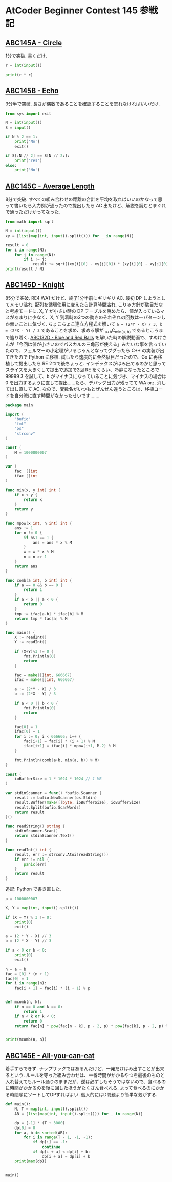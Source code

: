 # AtCoder Beginner Contest 145 参戦記

## [ABC145A - Circle](https://atcoder.jp/contests/abc145/tasks/abc145_a)

1分で突破. 書くだけ.

```python
r = int(input())

print(r * r)
```

## [ABC145B - Echo](https://atcoder.jp/contests/abc145/tasks/abc145_b)

3分半で突破. 長さが偶数であることを確認することを忘れなければいいだけ.

```python
from sys import exit

N = int(input())
S = input()

if N % 2 == 1:
    print('No')
    exit()

if S[:N // 2] == S[N // 2:]:
    print('Yes')
else:
    print('No')
```

## [ABC145C - Average Length](https://atcoder.jp/contests/abc145/tasks/abc145_c)

8分で突破. すべての組み合わせの距離の合計を平均を取ればいいのかなって思って書いたら入力例が通ったので提出したら AC 出たけど、解説を読むとまぐれで通っただけかってなった.

```python
from math import sqrt

N = int(input())
xy = [list(map(int, input().split())) for _ in range(N)]

result = 0
for i in range(N):
    for j in range(N):
        if i != j:
            result += sqrt((xy[i][0] - xy[j][0]) * (xy[i][0] - xy[j][0]) + (xy[i][1] - xy[j][1]) * (xy[i][1] - xy[j][1]))
print(result / N)
```

## [ABC145D - Knight](https://atcoder.jp/contests/abc145/tasks/abc145_d)

85分で突破. RE4 WA1 だけど、終了1分半前にギリギリ AC. 最初 DP しようとしてメモリ溢れ. 配列を循環使用に変えたら計算時間溢れ. こりゃ方針が駄目だなと考慮モードに. X, Y が小さい時の DP テーブルを眺めたら、値が入っているマスがあまりに少なく、X, Y 到着時の2つの動きのそれぞれの回数は一パターンしか無いことに気づく. ちょこちょこ連立方程式を解いて `a = (2*Y - X) / 3, b = (2*X - Y) / 3` であることを求め、求める解が <sub>a+b</sub>C<sub>min(a, b)</sub> であるところまで辿り着く. [ABC132D - Blue and Red Balls](https://atcoder.jp/contests/abc132/tasks/abc132_d) を解いた時の解説動画で、すぬけさんが「今回は値が小さいのでパスカルの三角形が使える」みたいな事を言っていたので、フェルマーの小定理がいるじゃんとなってググったら C++ の実装が出てきたので Python に移植. 試したら速度的に全然駄目だったので、Go に再移植して提出したら RE 2つで後ちょっと. インデックスがはみ出てるのかと思ってスライスを大きくして提出で追加で2回 RE をくらい、冷静になったところで 99999 3 を試して、b がマイナスになっていることに気づき、マイナスの場合は 0 を出力するように直して提出……たら、デバッグ出力が残ってて WA orz. 消して出し直して AC. なので、変数名がいつもとぜんぜん違うところは、移植コードを自分流に直す時間がなかったせいです…….

```go
package main

import (
	"bufio"
	"fmt"
	"os"
	"strconv"
)

const (
	M = 1000000007
)

var (
	fac  []int
	ifac []int
)

func min(x, y int) int {
	if x < y {
		return x
	}
	return y
}

func mpow(x int, n int) int {
	ans := 1
	for n != 0 {
		if n&1 == 1 {
			ans = ans * x % M
		}
		x = x * x % M
		n = n >> 1
	}
	return ans
}

func comb(a int, b int) int {
	if a == 0 && b == 0 {
		return 1
	}
	if a < b || a < 0 {
		return 0
	}
	tmp := ifac[a-b] * ifac[b] % M
	return tmp * fac[a] % M
}

func main() {
	X := readInt()
	Y := readInt()

	if (X+Y)%3 != 0 {
		fmt.Println(0)
		return
	}

	fac = make([]int, 666667)
	ifac = make([]int, 666667)

	a := (2*Y - X) / 3
	b := (2*X - Y) / 3

	if a < 0 || b < 0 {
		fmt.Println(0)
		return
	}

	fac[0] = 1
	ifac[0] = 1
	for i := 0; i < 666666; i++ {
		fac[i+1] = fac[i] * (i + 1) % M
		ifac[i+1] = ifac[i] * mpow(i+1, M-2) % M
	}

	fmt.Println(comb(a+b, min(a, b)) % M)
}

const (
	ioBufferSize = 1 * 1024 * 1024 // 1 MB
)

var stdinScanner = func() *bufio.Scanner {
	result := bufio.NewScanner(os.Stdin)
	result.Buffer(make([]byte, ioBufferSize), ioBufferSize)
	result.Split(bufio.ScanWords)
	return result
}()

func readString() string {
	stdinScanner.Scan()
	return stdinScanner.Text()
}

func readInt() int {
	result, err := strconv.Atoi(readString())
	if err != nil {
		panic(err)
	}
	return result
}
```

追記: Python で書き直した.

```python
p = 1000000007

X, Y = map(int, input().split())

if (X + Y) % 3 != 0:
    print(0)
    exit()

a = (2 * Y - X) // 3
b = (2 * X - Y) // 3

if a < 0 or b < 0:
    print(0)
    exit()

n = a + b
fac = [0] * (n + 1)
fac[0] = 1
for i in range(n):
    fac[i + 1] = fac[i] * (i + 1) % p


def mcomb(n, k):
    if n == 0 and k == 0:
        return 1
    if n < k or k < 0:
        return 0
    return fac[n] * pow(fac[n - k], p - 2, p) * pow(fac[k], p - 2, p) % p


print(mcomb(n, a))
```

## [ABC145E - All-you-can-eat](https://atcoder.jp/contests/abc145/tasks/abc145_e)

着手すらできず. ナップサックではあるんだけど、一発だけはみ出すことが出来るという. ルールを守った組み合わせは、一番時間がかかるやつを最後のものと入れ替えてもルール通りのままだが、逆は必ずしもそうではないので、食べるのに時間がかかるのを後に回したほうがたくさん食べれる. よって食べるのにかかる時間順にソートしてDPすればよい. 個人的にはD問題より簡単な気がする.

```python
def main():
    N, T = map(int, input().split())
    AB = [list(map(int, input().split())) for _ in range(N)]

    dp = [-1] * (T + 3000)
    dp[0] = 0
    for a, b in sorted(AB):
        for i in range(T - 1, -1, -1):
            if dp[i] == -1:
                continue
            if dp[i + a] < dp[i] + b:
                dp[i + a] = dp[i] + b
    print(max(dp))


main()
```
